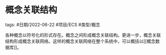 # 概念关联结构


tags: #日期/2022-06-22 #项目/ECS #类型/概念 






各种概念以符号化的形式存在。概念之间形成概念关联结构。更进一步，概念关联结构形成概念关联网络。这样的概念关联网络在整个系统中，可以概括以[[概念数据库]]。